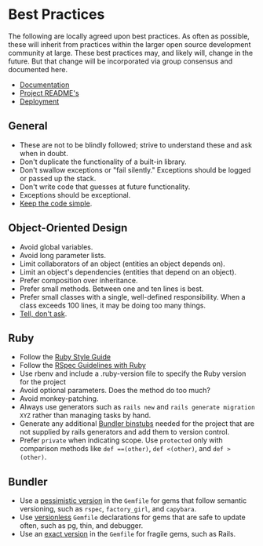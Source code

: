 Best Practices
=============

The following are locally agreed upon best practices. As often as possible,
these will inherit from practices within the larger open source development
community at large. These best practices may, and likely will, change in the
future. But that change will be incorporated via group consensus and documented
here.

* [Documentation](documentation.md)
* [Project README's](project_readme.md)
* [Deployment](deployment.md)


General
-------

* These are not to be blindly followed; strive to understand these and ask
  when in doubt.
* Don't duplicate the functionality of a built-in library.
* Don't swallow exceptions or "fail silently." Exceptions should be logged or
  passed up the stack.
* Don't write code that guesses at future functionality.
* Exceptions should be exceptional.
* [Keep the code simple].

[Keep the code simple]: http://www.readability.com/~/ko2aqda2

Object-Oriented Design
----------------------

* Avoid global variables.
* Avoid long parameter lists.
* Limit collaborators of an object (entities an object depends on).
* Limit an object's dependencies (entities that depend on an object).
* Prefer composition over inheritance.
* Prefer small methods. Between one and ten lines is best.
* Prefer small classes with a single, well-defined responsibility. When a
  class exceeds 100 lines, it may be doing too many things.
* [Tell, don't ask].

[Tell, don't ask]: http://robots.thoughtbot.com/post/27572137956/tell-dont-ask

Ruby
----

* Follow the [Ruby Style Guide](https://github.com/bbatsov/ruby-style-guide)
* Follow the [RSpec Guidelines with Ruby](http://betterspecs.org/)
* Use rbenv and include a .ruby-version file to specify the Ruby version for the project
* Avoid optional parameters. Does the method do too much?
* Avoid monkey-patching.
* Always use generators such as `rails new` and `rails generate migration
  XYZ` rather than managing tasks by hand.
* Generate any additional [Bundler binstubs] needed for the project that are not
  supplied by rails generators and add them to version control.
* Prefer `private` when indicating scope. Use `protected` only with comparison
  methods like `def ==(other)`, `def <(other)`, and `def >(other)`.

[Bundler binstubs]: https://github.com/sstephenson/rbenv/wiki/Understanding-binstubs

Bundler
-------
* Use a [pessimistic version] in the `Gemfile` for gems that follow semantic
  versioning, such as `rspec`, `factory_girl`, and `capybara`.
* Use [versionless] `Gemfile` declarations for gems that are safe to update
  often, such as pg, thin, and debugger.
* Use an [exact version] in the `Gemfile` for fragile gems, such as Rails.

[exact version]: http://robots.thoughtbot.com/post/35717411108/a-healthy-bundle
[pessimistic version]:
http://robots.thoughtbot.com/post/35717411108/a-healthy-bundle
[versionless]: http://robots.thoughtbot.com/post/35717411108/a-healthy-bundle
